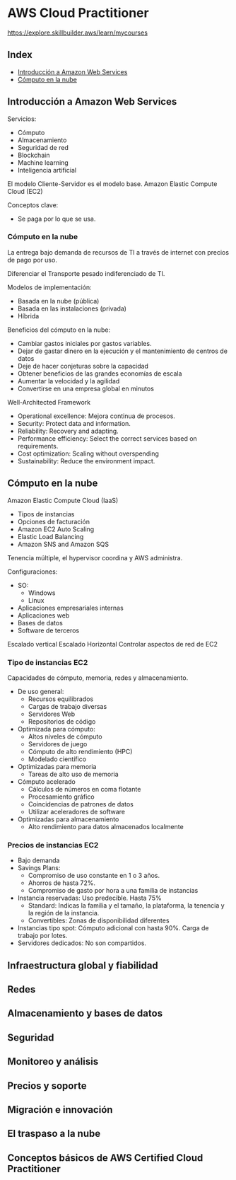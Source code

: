 # AWS Cloud Practitioner

https://explore.skillbuilder.aws/learn/mycourses

## Index

- [Introducción a Amazon Web Services](#section1)
- [Cómputo en la nube](#section2)

<div id="section1"> </div>

## Introducción a Amazon Web Services

Servicios:
- Cómputo
- Almacenamiento
- Seguridad de red
- Blockchain
- Machine learning
- Inteligencia artificial

El modelo Cliente-Servidor es el modelo base. Amazon Elastic Compute Cloud (EC2)

Conceptos clave:
- Se paga por lo que se usa.

### Cómputo en la nube

La entrega bajo demanda de recursos de TI a través de internet con precios de pago por uso. 

Diferenciar el Transporte pesado indiferenciado de TI.

Modelos de implementación:
- Basada en la nube (pública)
- Basada en las instalaciones (privada)
- Híbrida

Beneficios del cómputo en la nube:
- Cambiar gastos iniciales por gastos variables.
- Dejar de gastar dinero en la ejecución y el mantenimiento de centros de datos
- Deje de hacer conjeturas sobre la capacidad
- Obtener beneficios de las grandes economías de escala
- Aumentar la velocidad y la agilidad
- Convertirse en una empresa global en minutos

Well-Architected Framework
- Operational excellence: Mejora continua de procesos.
- Security: Protect data and information.
- Reliability: Recovery and adapting.
- Performance efficiency: Select the correct services based on requirements.
- Cost optimization: Scaling without overspending
- Sustainability: Reduce the environment impact.

<div id="section2"> </div>

## Cómputo en la nube

Amazon Elastic Compute Cloud (IaaS)

* Tipos de instancias
* Opciones de facturación
* Amazon EC2 Auto Scaling
* Elastic Load Balancing
* Amazon SNS and Amazon SQS

Tenencia múltiple, el hypervisor coordina y AWS administra.

Configuraciones:
* SO:
    * Windows
    * Linux
* Aplicaciones empresariales internas
* Aplicaciones web
* Bases de datos
* Software de terceros

Escalado vertical
Escalado Horizontal
Controlar aspectos de red de EC2

### Tipo de instancias EC2

Capacidades de cómputo, memoria, redes y almacenamiento.

* De uso general:
    * Recursos equilibrados
    * Cargas de trabajo diversas
    * Servidores Web
    * Repositorios de código
* Optimizada para cómputo:
    * Altos niveles de cómputo
    * Servidores de juego
    * Cómputo de alto rendimiento (HPC)
    * Modelado científico
* Optimizadas para memoria
    * Tareas de alto uso de memoria
* Cómputo acelerado
    * Cálculos de números en coma flotante
    * Procesamiento gráfico
    * Coincidencias de patrones de datos
    * Utilizar aceleradores de software
* Optimizadas para almacenamiento
    * Alto rendimiento para datos almacenados localmente

### Precios de instancias EC2

* Bajo demanda
* Savings Plans: 
    * Compromiso de uso constante en 1 o 3 años. 
    * Ahorros de hasta 72%.
    * Compromiso de gasto por hora a una familia de instancias 
* Instancia reservadas: Uso predecible. Hasta 75%
    * Standard: Indicas la familia y el tamaño, la plataforma, la tenencia y la región de la instancia.
    * Convertibles: Zonas de disponibilidad diferentes
* Instancias tipo spot: Cómputo adicional con hasta 90%. Carga de trabajo por lotes. 
* Servidores dedicados: No son compartidos. 

<div id="section3"> </div>

## Infraestructura global y fiabilidad

<div id="section4"> </div>

## Redes

<div id="section5"> </div>

## Almacenamiento y bases de datos

<div id="section6"> </div>

## Seguridad

<div id="section7"> </div>

## Monitoreo y análisis

<div id="section8"> </div>

## Precios y soporte

<div id="section9"> </div>

## Migración e innovación

<div id="section10"> </div>

## El traspaso a la nube

<div id="section11"> </div>

## Conceptos básicos de AWS Certified Cloud Practitioner

